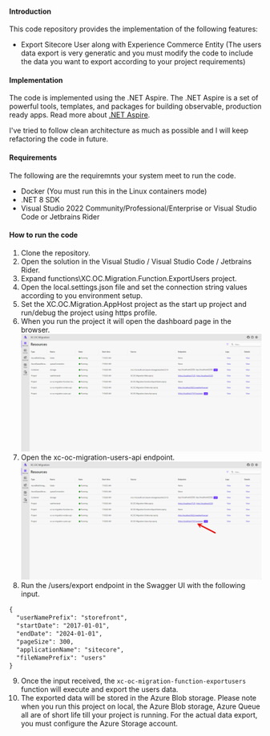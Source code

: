 #### Introduction

This code repository provides the implementation of the following features:

- Export Sitecore User along with Experience Commerce Entity (The users data export is very generatic and you must modify the code to include the data you want to export according to your project requirements)

#### Implementation

The code is implemented using the .NET Aspire. The .NET Aspire is a set of powerful tools, templates, and packages for building observable, production ready apps. Read more about [.NET Aspire](https://learn.microsoft.com/en-us/dotnet/aspire/get-started/aspire-overview).

I've tried to follow clean architecture as much as possible and I will keep refactoring the code in future.

#### Requirements

The following are the requiremnts your system meet to run the code.

- Docker (You must run this in the Linux containers mode)
- .NET 8 SDK
- Visual Studio 2022 Community/Professional/Enterprise or Visual Studio Code or Jetbrains Rider

#### How to run the code

1. Clone the repository.
2. Open the solution in the Visual Studio / Visual Studio Code / Jetbrains Rider.
3. Expand functions\XC.OC.Migration.Function.ExportUsers project.
4. Open the local.settings.json file and set the connection string values according to you environment setup.
5. Set the XC.OC.Migration.AppHost project as the start up project and run/debug the project using https profile.
6. When you run the project it will open the dashboard page in the browser.![Dashbaord](./images/dashboard.png)
7. Open the xc-oc-migration-users-api endpoint. ![UsersEndpoint](./images/users-endpoint.png)
8. Run the /users/export endpoint in the Swagger UI with the following input.

```
{
  "userNamePrefix": "storefront",
  "startDate": "2017-01-01",
  "endDate": "2024-01-01",
  "pageSize": 300,
  "applicationName": "sitecore",
  "fileNamePrefix": "users"
}
```

9. Once the input received, the `xc-oc-migration-function-exportusers` function will execute and export the users data.
10. The exported data will be stored in the Azure Blob storage. Please note when you run this project on local, the Azure Blob storage, Azure Queue all are of short life till your project is running. For the actual data export, you must configure the Azure Storage account.
